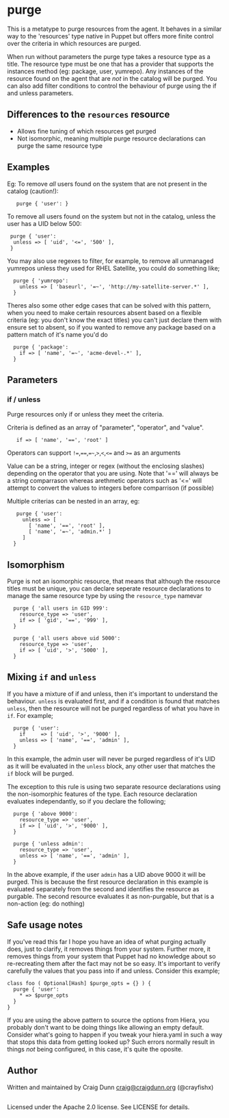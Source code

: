 
# purge 

This is a metatype to purge resources from the agent. It behaves in a similar way to the 'resources' type native in Puppet but offers more finite control over the criteria in which resources are purged.

When run without parameters the purge type takes a resource type as a title.  The resource type must be one that has a provider that supports the instances method (eg: package, user, yumrepo).  Any instances of the resource found on the agent that are *not* in the catalog will be purged.  You can also add filter conditions to control the behaviour of purge using the if and unless parameters.

## Differences to the `resources` resource

* Allows fine tuning of which resources get purged
* Not isomorphic, meaning multiple purge resource declarations can purge the same resource type

## Examples

Eg:
To remove *all* users found on the system that are not present in the
catalog (caution!):

```puppet
   purge { 'user': }
```

To remove all users found on the system but not in the catalog, unless
the user has a UID below 500:

```puppet
 purge { 'user':
  unless => [ 'uid', '<=', '500' ],
 }
```

You may also use regexes to filter, for example, to remove all unmanaged yumrepos unless they used for RHEL Satellite, you could do something like;

```puppet
  purge { 'yumrepo':
    unless => [ 'baseurl', '=~', 'http://my-satellite-server.*' ],
  }
```

Theres also some other edge cases that can be solved with this pattern, when you need to make certain resources absent based on a flexible criteria (eg: you don't know the exact titles) you can't just declare them with ensure set to absent, so if you wanted to remove any package based on a pattern match of it's name you'd do

```puppet
  purge { 'package':
    if => [ 'name', '=~', 'acme-devel-.*' ],
  }
```


## Parameters

### if / unless

Purge resources only if or unless they meet the criteria.

Criteria is defined as an array of "parameter", "operator", and "value".

```puppet
   if => [ 'name', '==', 'root' ]
```

Operators can support `!=`,`==`,`=~`,`>`,`<`,`<=` and `>=` as an arguments

Value can be a string, integer or regex (without the enclosing slashes) depending on the operator that you are using.  Note that '==' will always be a string comparrason whereas arethmetic operators such as '<=' will attempt to convert the values to integers before comparrison (if possible)

Multiple criterias can be nested in an array, eg:

```puppet
   purge { 'user':
     unless => [
       [ 'name', '==', 'root' ], 
       [ 'name', '=~', 'admin.*' ]
     ]
  }
```

## Isomorphism

Purge is not an isomorphic resource, that means that although the resource titles must be unique, you can declare seperate resource declarations to manage the same resource type by using the `resource_type` namevar

```puppet
  purge { 'all users in GID 999':
    resource_type => 'user',
    if => [ 'gid', '==', '999' ],
  }

  purge { 'all users above uid 5000':
    resource_type => 'user',
    if => [ 'uid', '>', '5000' ],
  }
```

## Mixing `if` and `unless`

If you have a mixture of if and unless, then it's important to understand the behaviour.  `unless` is evaluated first, and if a condition is found that matches `unless`, then the resource will not be purged regardless of what you have in `if`.   For example;

```puppet
  purge { 'user':
    if     => [ 'uid', '>', '9000' ],
    unless => [ 'name', '==', 'admin' ],
  }
```

In this example, the admin user will never be purged regardless of it's UID  as it will be evaluated in the `unless` block, any other user that matches the `if` block will be purged.

The exception to this rule is using two separate resource declarations using the non-isomorphic features of the type.  Each resource declaration evaluates independantly, so if you declare the following;

```puppet
  purge { 'above 9000':
    resource_type => 'user',
    if => [ 'uid', '>', '9000' ],
  }

  purge { 'unless admin':
    resource_type => 'user',
    unless => [ 'name', '==', 'admin' ],
  }
```

In the above example, if the user `admin` has a UID above 9000 it will be purged.  This is because the first resource declaration in this example is evaluated separately from the second and identifies the resource as purgable.  The second resource evaluates it as non-purgable, but that is a non-action (eg: do nothing)

   
    

## Safe usage notes

If you've read this far I hope you have an idea of what purging actually does, just to clarify, it removes things from your system.  Further more, it removes things from your system that Puppet had no knowledge about so re-recreating them after the fact may not be so easy.   It's important to verify carefully the values that you pass into if and unless.   Consider this example;

```puppet
class foo ( Optional[Hash] $purge_opts = {} ) {
  purge { 'user':
    * => $purge_opts
  }
}
```

If you are using the above pattern to source the options from Hiera, you probably don't want to be doing things like allowing an empty default.  Consider what's going to happen if you tweak your hiera.yaml in such a way that stops this data from getting looked up?  Such errors normally result in things *not* being configured, in this case, it's quite the oposite.


## Author

Written and maintained by Craig Dunn <craig@craigdunn.org> (@crayfishx)

##

Licensed under the Apache 2.0 license.  See LICENSE for details.
